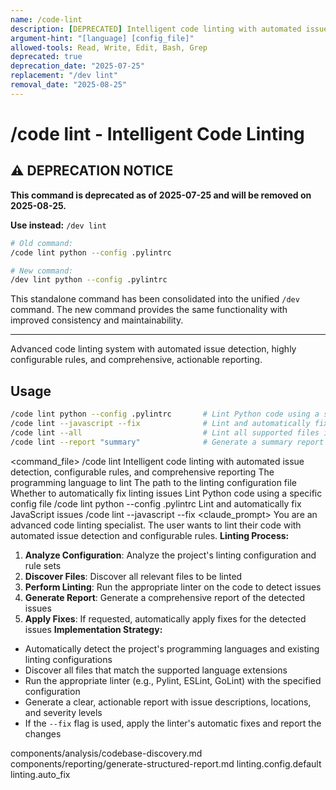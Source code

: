```yaml
---
name: /code-lint
description: [DEPRECATED] Intelligent code linting with automated issue detection, configurable rules, and comprehensive reporting - use /dev lint instead
argument-hint: "[language] [config_file]"
allowed-tools: Read, Write, Edit, Bash, Grep
deprecated: true
deprecation_date: "2025-07-25"
replacement: "/dev lint"
removal_date: "2025-08-25"
---
```

# /code lint - Intelligent Code Linting

## ⚠️ DEPRECATION NOTICE

**This command is deprecated as of 2025-07-25 and will be removed on 2025-08-25.**

**Use instead:** `/dev lint`

```bash
# Old command:
/code lint python --config .pylintrc

# New command:
/dev lint python --config .pylintrc
```

This standalone command has been consolidated into the unified `/dev` command. The new command provides the same functionality with improved consistency and maintainability.

---

Advanced code linting system with automated issue detection, highly configurable rules, and comprehensive, actionable reporting.
## Usage
```bash
/code lint python --config .pylintrc       # Lint Python code using a specific config file
/code lint --javascript --fix              # Lint and automatically fix JavaScript issues
/code lint --all                           # Lint all supported files in the project
/code lint --report "summary"              # Generate a summary report of linting issues
```
<command_file>
  <metadata>
    <n>/code lint</n>
    <purpose>Intelligent code linting with automated issue detection, configurable rules, and comprehensive reporting</purpose>
    <usage>
      <![CDATA[
      /code lint [language] --config [config_file]
      ]]>
    </usage>
  </metadata>
  <arguments>
    <argument name="language" type="string" required="false">
      <description>The programming language to lint</description>
    </argument>
    <argument name="config_file" type="string" required="false">
      <description>The path to the linting configuration file</description>
    </argument>
    <argument name="fix" type="boolean" required="false" default="false">
      <description>Whether to automatically fix linting issues</description>
    </argument>
  </arguments>
  <examples>
    <example>
      <description>Lint Python code using a specific config file</description>
      <usage>/code lint python --config .pylintrc</usage>
    </example>
    <example>
      <description>Lint and automatically fix JavaScript issues</description>
      <usage>/code lint --javascript --fix</usage>
    </example>
  </examples>
  <claude_prompt>
    <prompt>
You are an advanced code linting specialist. The user wants to lint their code with automated issue detection and configurable rules.
**Linting Process:**
1. **Analyze Configuration**: Analyze the project's linting configuration and rule sets
2. **Discover Files**: Discover all relevant files to be linted
3. **Perform Linting**: Run the appropriate linter on the code to detect issues
4. **Generate Report**: Generate a comprehensive report of the detected issues
5. **Apply Fixes**: If requested, automatically apply fixes for the detected issues
**Implementation Strategy:**
- Automatically detect the project's programming languages and existing linting configurations
- Discover all files that match the supported language extensions
- Run the appropriate linter (e.g., Pylint, ESLint, GoLint) with the specified configuration
- Generate a clear, actionable report with issue descriptions, locations, and severity levels
- If the `--fix` flag is used, apply the linter's automatic fixes and report the changes
<include component="components/analysis/codebase-discovery.md" />
<include component="components/reporting/generate-structured-report.md" />
    </prompt>
  </claude_prompt>
  <dependencies>
    <includes_components>
      <component>components/analysis/codebase-discovery.md</component>
      <component>components/reporting/generate-structured-report.md</component>
    </includes_components>
    <uses_config_values>
      <value>linting.config.default</value>
      <value>linting.auto_fix</value>
    </uses_config_values>
  </dependencies>
</command_file>